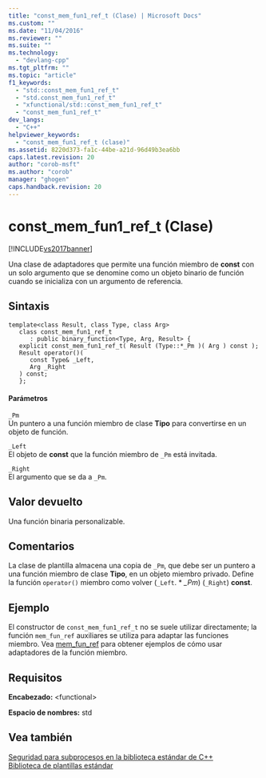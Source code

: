 ```yaml
---
title: "const_mem_fun1_ref_t (Clase) | Microsoft Docs"
ms.custom: ""
ms.date: "11/04/2016"
ms.reviewer: ""
ms.suite: ""
ms.technology: 
  - "devlang-cpp"
ms.tgt_pltfrm: ""
ms.topic: "article"
f1_keywords: 
  - "std::const_mem_fun1_ref_t"
  - "std.const_mem_fun1_ref_t"
  - "xfunctional/std::const_mem_fun1_ref_t"
  - "const_mem_fun1_ref_t"
dev_langs: 
  - "C++"
helpviewer_keywords: 
  - "const_mem_fun1_ref_t (clase)"
ms.assetid: 8220d373-fa1c-44be-a21d-96d49b3ea6bb
caps.latest.revision: 20
author: "corob-msft"
ms.author: "corob"
manager: "ghogen"
caps.handback.revision: 20
---
```

# const_mem_fun1_ref_t (Clase)
[!INCLUDE[vs2017banner](../assembler/inline/includes/vs2017banner.md)]

Una clase de adaptadores que permite una función miembro de **const** con un solo argumento que se denomine como un objeto binario de función cuando se inicializa con un argumento de referencia.  
  
## Sintaxis  
  
```  
template<class Result, class Type, class Arg>  
   class const_mem_fun1_ref_t  
      : public binary_function<Type, Arg, Result> {  
   explicit const_mem_fun1_ref_t( Result (Type::*_Pm )( Arg ) const );  
   Result operator()(  
      const Type& _Left,  
      Arg _Right  
   ) const;  
   };  
```  
  
#### Parámetros  
 `_Pm`  
 Un puntero a una función miembro de clase **Tipo** para convertirse en un objeto de función.  
  
 `_Left`  
 El objeto de **const** que la función miembro de `_Pm` está invitada.  
  
 `_Right`  
 El argumento que se da a `_Pm`.  
  
## Valor devuelto  
 Una función binaria personalizable.  
  
## Comentarios  
 La clase de plantilla almacena una copia de `_Pm`, que debe ser un puntero a una función miembro de clase **Tipo**, en un objeto miembro privado.  Define la función `operator()` miembro como volver \(`_Left`. \* *\_Pm*\) \(`_Right`\) **const**.  
  
## Ejemplo  
 El constructor de `const_mem_fun1_ref_t` no se suele utilizar directamente; la función `mem_fun_ref` auxiliares se utiliza para adaptar las funciones miembro.  Vea [mem\_fun\_ref](../Topic/mem_fun_ref%20Function.md) para obtener ejemplos de cómo usar adaptadores de la función miembro.  
  
## Requisitos  
 **Encabezado:** \<functional\>  
  
 **Espacio de nombres:** std  
  
## Vea también  
 [Seguridad para subprocesos en la biblioteca estándar de C\+\+](../standard-library/thread-safety-in-the-cpp-standard-library.md)   
 [Biblioteca de plantillas estándar](../misc/standard-template-library.md)